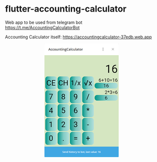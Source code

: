# flutter-accounting-calculator

Web app to be used from telegram bot https://t.me/AccountingCalculatorBot

Accounting Calculator itself: https://accountingcalculator-37edb.web.app

<p align="center">
  <img src="docs/calculator.png">
</p>
